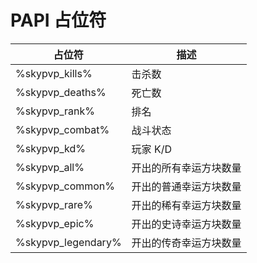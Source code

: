 # PAPI 占位符

| 占位符                   | 描述          |
| --------------------- | ----------- |
| %skypvp\_kills%     | 击杀数         |
| %skypvp\_deaths%    | 死亡数         |
| %skypvp\_rank%      | 排名          |
| %skypvp\_combat%    | 战斗状态        |
| %skypvp\_kd%        | 玩家 K/D      |
| %skypvp\_all%       | 开出的所有幸运方块数量 |
| %skypvp\_common%    | 开出的普通幸运方块数量 |
| %skypvp\_rare%      | 开出的稀有幸运方块数量 |
| %skypvp\_epic%      | 开出的史诗幸运方块数量 |
| %skypvp\_legendary% | 开出的传奇幸运方块数量 |